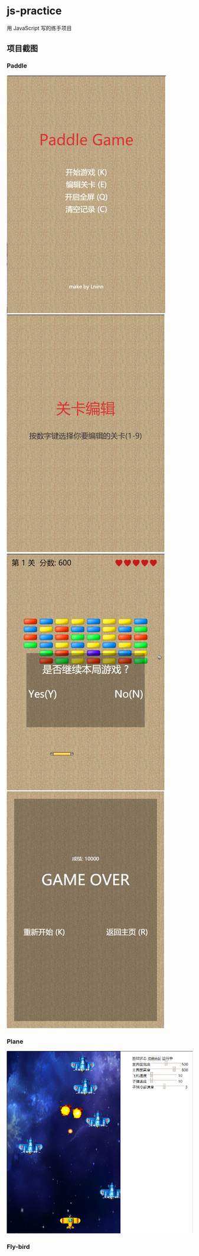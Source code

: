 # js-practice

用 JavaScript 写的练手项目

## 项目截图

### Paddle

![title](screenshot/screenshot1.jpg) ![editor](screenshot/screenshot2.jpg)
![main](screenshot/screenshot3.jpg) ![main](screenshot/screenshot4.jpg)

### Plane

![title](screenshot/screenshot5.png)

### Fly-bird